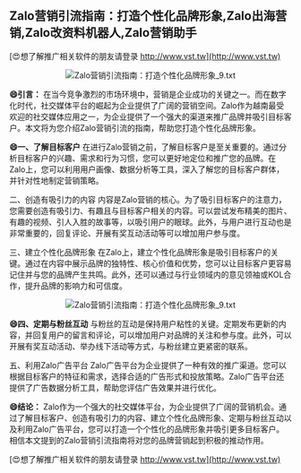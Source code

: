 ## **Zalo营销引流指南：打造个性化品牌形象,Zalo出海营销,Zalo改资料机器人,Zalo营销助手**

[😍想了解推广相关软件的朋友请登录 http://www.vst.tw](http://www.vst.tw)

 <center><img src="https://vst.tw/MP4/tuiguang/png/0.png" alt="Zalo营销引流指南：打造个性化品牌形象_9.txt"></center>

**😄引言：**
在当今竞争激烈的市场环境中，营销是企业成功的关键之一。而在数字化时代，社交媒体平台的崛起为企业提供了广阔的营销空间。Zalo作为越南最受欢迎的社交媒体应用之一，为企业提供了一个强大的渠道来推广品牌并吸引目标客户。本文将为您介绍Zalo营销引流的指南，帮助您打造个性化品牌形象。

**😄一、了解目标客户**
在进行Zalo营销之前，了解目标客户是至关重要的。通过分析目标客户的兴趣、需求和行为习惯，您可以更好地定位和推广您的品牌。在Zalo上，您可以利用用户画像、数据分析等工具，深入了解您的目标客户群体，并针对性地制定营销策略。

二、创造有吸引力的内容
内容是Zalo营销的核心。为了吸引目标客户的注意力，您需要创造有吸引力、有趣且与目标客户相关的内容。可以尝试发布精美的图片、有趣的视频、引人入胜的故事等，以吸引用户的眼球。此外，与用户进行互动也是非常重要的，回复评论、开展有奖互动活动等可以增加用户参与度。

三、建立个性化品牌形象
在Zalo上，建立个性化品牌形象是吸引目标客户的关键。通过在内容中展示品牌的独特性、核心价值和优势，您可以让目标客户更容易记住并与您的品牌产生共鸣。此外，还可以通过与行业领域内的意见领袖或KOL合作，提升品牌的影响力和可信度。

 <center><img src="https://vst.tw/MP4/tuiguang/png/5.png" alt="Zalo营销引流指南：打造个性化品牌形象_9.txt"></center>

**😄四、定期与粉丝互动**
与粉丝的互动是保持用户粘性的关键。定期发布更新的内容，并回复用户的留言和评论，可以增加用户对品牌的关注和参与度。此外，可以开展有奖互动活动、举办线下活动等方式，与粉丝建立更紧密的联系。

五、利用Zalo广告平台
Zalo广告平台为企业提供了一种有效的推广渠道。您可以根据目标客户的特征和需求，选择合适的广告形式和投放策略。Zalo广告平台还提供了广告数据分析工具，帮助您评估广告效果并进行优化。

**😄结论：**
Zalo作为一个强大的社交媒体平台，为企业提供了广阔的营销机会。通过了解目标客户、创造有吸引力的内容、建立个性化品牌形象、定期与粉丝互动以及利用Zalo广告平台，您可以打造一个个性化的品牌形象并吸引更多目标客户。相信本文提到的Zalo营销引流指南将对您的品牌营销起到积极的推动作用。

[😍想了解推广相关软件的朋友请登录 http://www.vst.tw](http://www.vst.tw)



